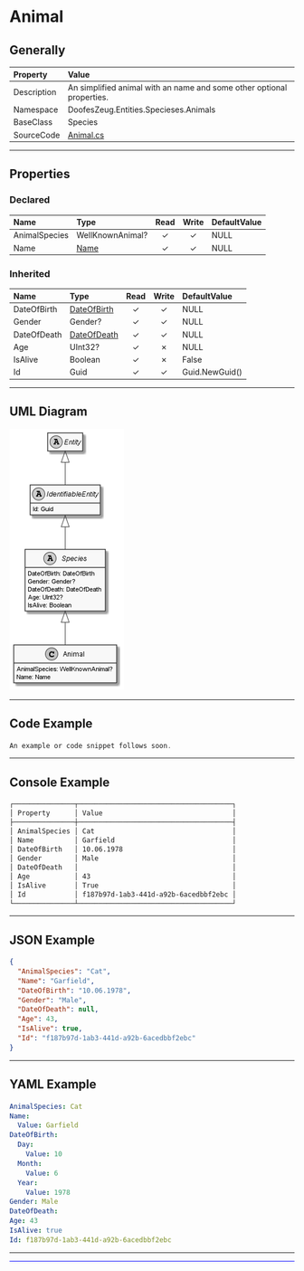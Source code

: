 ﻿# Animal

## Generally

|Property|Value|
|:-|:-|
|Description|An simplified animal with an name and some other optional properties.|
|Namespace|DoofesZeug.Entities.Specieses.Animals|
|BaseClass|Species|
|SourceCode|[Animal.cs](../../../../DoofesZeug.Library/Src/Entities/Specieses/Animals/Animal.cs)|

---

## Properties

### Declared

|Name|Type|Read|Write|DefaultValue|
|:---|:---|:--:|:---:|:-----------|
|AnimalSpecies|WellKnownAnimal?|&#x2713;|&#x2713;|NULL|
|Name|[Name](../../Entities/DoofesZeug.Entities.Specieses/Name.md)|&#x2713;|&#x2713;|NULL|

### Inherited

|Name|Type|Read|Write|DefaultValue|
|:---|:---|:--:|:---:|:-----------|
|DateOfBirth|[DateOfBirth](../../Entities/DoofesZeug.Entities.DateAndTime/DateOfBirth.md)|&#x2713;|&#x2713;|NULL|
|Gender|Gender?|&#x2713;|&#x2713;|NULL|
|DateOfDeath|[DateOfDeath](../../Entities/DoofesZeug.Entities.DateAndTime/DateOfDeath.md)|&#x2713;|&#x2713;|NULL|
|Age|UInt32?|&#x2713;|&#x2717;|NULL|
|IsAlive|Boolean|&#x2713;|&#x2717;|False|
|Id|Guid|&#x2713;|&#x2713;|Guid.NewGuid()|

---

## UML Diagram

![Animal.png](./Animal.png "Animal")

---

## Code Example

```cs
An example or code snippet follows soon.
```

---

## Console Example

```console
┌───────────────┬──────────────────────────────────────┐
│ Property      │ Value                                │
├───────────────┼──────────────────────────────────────┤
│ AnimalSpecies │ Cat                                  │
│ Name          │ Garfield                             │
│ DateOfBirth   │ 10.06.1978                           │
│ Gender        │ Male                                 │
│ DateOfDeath   │                                      │
│ Age           │ 43                                   │
│ IsAlive       │ True                                 │
│ Id            │ f187b97d-1ab3-441d-a92b-6acedbbf2ebc │
└───────────────┴──────────────────────────────────────┘
```

---

## JSON Example

```json
{
  "AnimalSpecies": "Cat",
  "Name": "Garfield",
  "DateOfBirth": "10.06.1978",
  "Gender": "Male",
  "DateOfDeath": null,
  "Age": 43,
  "IsAlive": true,
  "Id": "f187b97d-1ab3-441d-a92b-6acedbbf2ebc"
}
```

---

## YAML Example

```yaml
AnimalSpecies: Cat
Name:
  Value: Garfield
DateOfBirth:
  Day:
    Value: 10
  Month:
    Value: 6
  Year:
    Value: 1978
Gender: Male
DateOfDeath: 
Age: 43
IsAlive: true
Id: f187b97d-1ab3-441d-a92b-6acedbbf2ebc
```

---

<hr style="background: blue;" />
